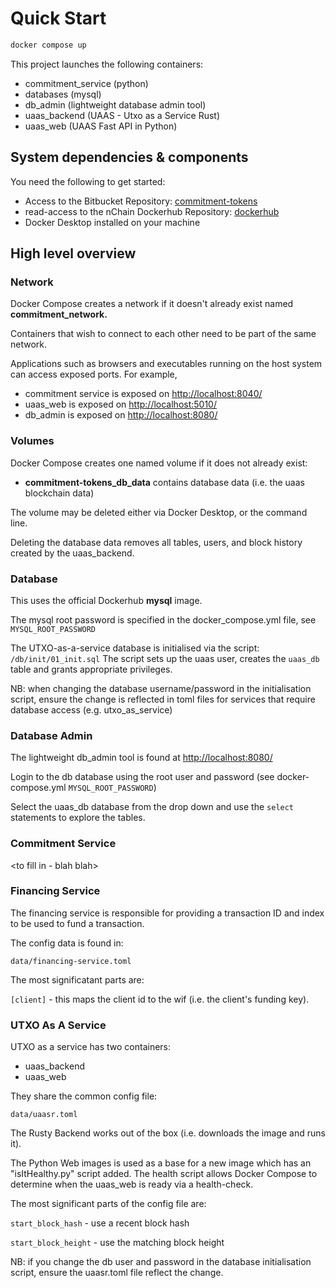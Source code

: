 # Quick Start
```bash
docker compose up
```
This project launches the following containers:

- commitment_service (python)
- databases (mysql)
- db_admin (lightweight database admin tool)
- uaas_backend (UAAS - Utxo as a Service Rust)
- uaas_web (UAAS Fast API in Python)

## System dependencies & components

You need the following to get started:

- Access to the Bitbucket Repository: [commitment-tokens](https://bitbucket.stressedsharks.com/projects/SDL/repos/commitment-tokens)
- read-access to the nChain Dockerhub Repository: [dockerhub](https://hub.docker.com/?namespace=nchain)
- Docker Desktop installed on your machine

## High level overview

### **Network**

Docker Compose creates a network if it doesn't already exist named **commitment_network.**

Containers that wish to connect to each other need to be part of the same network.

Applications such as browsers and executables running on the host system can access exposed ports. For example,

- commitment service is exposed on [http://localhost:8040/](http://localhost:5003/)
- uaas_web is exposed on [http://localhost:5010/](http://localhost:5010/)
- db_admin is exposed on [http://localhost:8080/](http://localhost:8080/)

### **Volumes**

Docker Compose creates one named volume if it does not already exist:

- **commitment-tokens_db_data** contains database data (i.e. the uaas blockchain data)

The volume may be deleted either via Docker Desktop, or the command line.

Deleting the database data removes all tables, users, and block history created by the uaas_backend.

### **Database**

This uses the official Dockerhub **mysql** image.

The mysql root password is specified in the docker_compose.yml file, see `MYSQL_ROOT_PASSWORD`

The UTXO-as-a-service database is initialised via the script: `/db/init/01_init.sql` The script sets up the uaas user, creates the `uaas_db` table and grants appropriate privileges.

NB: when changing the database username/password in the initialisation script, ensure the change is reflected in toml files for services that require database access (e.g. utxo_as_service)

### **Database Admin**

The lightweight db_admin tool is found at [http://localhost:8080/](http://localhost:8080/)

Login to the db database using the root user and password (see docker-compose.yml `MYSQL_ROOT_PASSWORD`)

Select the uaas_db database from the drop down and use the `select` statements to explore the tables.

### Commitment Service

\<to fill in - blah blah>

### **Financing Service**

The financing service is responsible for providing a transaction ID and index to be used to fund a transaction.

The config data is found in:

`data/financing-service.toml`

The most significatant parts are:

`[client]` - this maps the client id to the wif (i.e. the client's funding key).

### **UTXO As A Service**

UTXO as a service has two containers:

- uaas_backend
- uaas_web

They share the common config file:

`data/uaasr.toml`

The Rusty Backend works out of the box (i.e. downloads the image and runs it).

The Python Web images is used as a base for a new image which has an "isItHealthy.py" script added. The health script allows Docker Compose to determine when the uaas_web is ready via a health-check.

The most significant parts of the config file are:

`start_block_hash` - use a recent block hash

`start_block_height` - use the matching block height

NB: if you change the db user and password in the database initialisation script, ensure the uaasr.toml file reflect the change.
